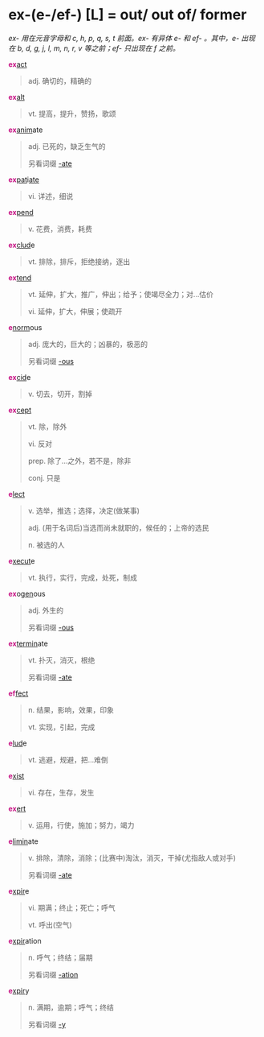 # ex-(e-/ef-) [L] = out/ out of/ former

*ex- 用在元音字母和 c, h, p, q, s, t 前面。ex- 有异体 e- 和 ef- 。其中，e- 出现在 b, d, g, j, l, m, n, r, v 等之前；ef- 只出现在 f 之前。*

<b style="color: #C71585;">ex</b>[act](_act_.md)
> adj. 确切的，精确的

<b style="color: #C71585;">ex</b>[alt](_alt_.md)
> vt. 提高，提升，赞扬，歌颂

<b style="color: #C71585;">ex</b>[anim](_anim_.md)ate
> adj. 已死的，缺乏生气的
>
> 另看词缀 [-ate](-ate.md)

<b style="color: #C71585;">ex</b>[pat](_pat_.1.md)i[ate](-ate.md)
> vi. 详述，细说

<b style="color: #C71585;">ex</b>[pend](_pend_.md)
> v. 花费，消费，耗费

<b style="color: #C71585;">ex</b>[clud](_clud_.md)e
> vt. 排除，排斥，拒绝接纳，逐出

<b style="color: #C71585;">ex</b>[tend](_tend_.md)
> vt. 延伸，扩大，推广，伸出；给予；使竭尽全力；对…估价
>
> vi. 延伸，扩大，伸展；使疏开

<b style="color: #C71585;">e</b>[norm](_norm_.md)ous
> adj. 庞大的，巨大的；凶暴的，极恶的
>
> 另看词缀 [-ous](-ous.md)

<b style="color: #C71585;">ex</b>[cid](_cid_.md)e
> v. 切去，切开，割掉

<b style="color: #C71585;">ex</b>[cept](_cap_.md)
> vt. 除，除外
>
> vi. 反对
>
> prep. 除了...之外，若不是，除非
>
> conj. 只是

<b style="color: #C71585;">e</b>[lect](_lect_.md)
> v. 选举，推选；选择，决定(做某事)
>
> adj. (用于名词后)当选而尚未就职的，候任的；上帝的选民
>
> n. 被选的人

<b style="color: #C71585;">e</b>[xecut](_sequ_.md)e
> vt. 执行，实行，完成，处死，制成

<b style="color: #C71585;">ex</b>o[gen](_gen_.md)ous
> adj. 外生的
>
> 另看词缀 [-ous](-ous.md)

<b style="color: #C71585;">ex</b>[termin](_term_.md)ate
> vt. 扑灭，消灭，根绝
>
> 另看词缀 [-ate](-ate.md)

<b style="color: #C71585;">ef</b>[fect](_fic_.md)
> n. 结果，影响，效果，印象
>
> vt. 实现，引起，完成

<b style="color: #C71585;">e</b>[lud](_lud_.md)e
> vt. 逃避，规避，把...难倒

<b style="color: #C71585;">e</b>[xist](_st_.md)
> vi. 存在，生存，发生

<b style="color: #C71585;">ex</b>[ert](_erg_.md)
> v. 运用，行使，施加；努力，竭力

<b style="color: #C71585;">e</b>[limin](_lim_.md)ate
> v. 排除，清除，消除；(比赛中)淘汰，消灭，干掉(尤指敌人或对手)
>
> 另看词缀 [-ate](-ate.md)

<b style="color: #C71585;">e</b>[xpir](_spir_.md)e
> vi. 期满；终止；死亡；呼气
>
> vt. 呼出(空气)

<b style="color: #C71585;">e</b>[xpir](_spir_.md)ation
> n. 呼气；终结；届期
>
> 另看词缀 [-ation](-ion.md)

<b style="color: #C71585;">e</b>[xpir](_spir_.md)y
> n. 满期，逾期；呼气；终结
>
> 另看词缀 [-y](-y.2.md)